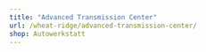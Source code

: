 ```yaml
---
title: "Advanced Transmission Center"
url: /wheat-ridge/advanced-transmission-center/
shop: Autowerkstatt
---
```

